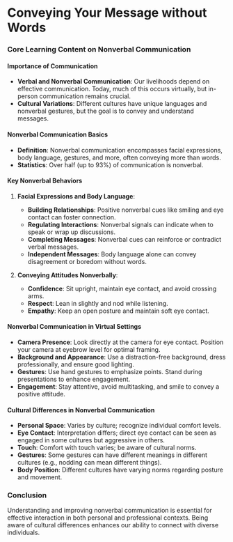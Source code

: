 # Conveying Your Message without Words

### Core Learning Content on Nonverbal Communication

#### Importance of Communication
- **Verbal and Nonverbal Communication**: Our livelihoods depend on effective communication. Today, much of this occurs virtually, but in-person communication remains crucial.
- **Cultural Variations**: Different cultures have unique languages and nonverbal gestures, but the goal is to convey and understand messages.

#### Nonverbal Communication Basics
- **Definition**: Nonverbal communication encompasses facial expressions, body language, gestures, and more, often conveying more than words.
- **Statistics**: Over half (up to 93%) of communication is nonverbal.

#### Key Nonverbal Behaviors
1. **Facial Expressions and Body Language**:
   - **Building Relationships**: Positive nonverbal cues like smiling and eye contact can foster connection.
   - **Regulating Interactions**: Nonverbal signals can indicate when to speak or wrap up discussions.
   - **Completing Messages**: Nonverbal cues can reinforce or contradict verbal messages.
   - **Independent Messages**: Body language alone can convey disagreement or boredom without words.

2. **Conveying Attitudes Nonverbally**:
   - **Confidence**: Sit upright, maintain eye contact, and avoid crossing arms.
   - **Respect**: Lean in slightly and nod while listening.
   - **Empathy**: Keep an open posture and maintain soft eye contact.

#### Nonverbal Communication in Virtual Settings
- **Camera Presence**: Look directly at the camera for eye contact. Position your camera at eyebrow level for optimal framing.
- **Background and Appearance**: Use a distraction-free background, dress professionally, and ensure good lighting.
- **Gestures**: Use hand gestures to emphasize points. Stand during presentations to enhance engagement.
- **Engagement**: Stay attentive, avoid multitasking, and smile to convey a positive attitude.

#### Cultural Differences in Nonverbal Communication
- **Personal Space**: Varies by culture; recognize individual comfort levels.
- **Eye Contact**: Interpretation differs; direct eye contact can be seen as engaged in some cultures but aggressive in others.
- **Touch**: Comfort with touch varies; be aware of cultural norms.
- **Gestures**: Some gestures can have different meanings in different cultures (e.g., nodding can mean different things).
- **Body Position**: Different cultures have varying norms regarding posture and movement.

### Conclusion
Understanding and improving nonverbal communication is essential for effective interaction in both personal and professional contexts. Being aware of cultural differences enhances our ability to connect with diverse individuals.